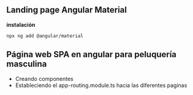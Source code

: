 


## Landing page Angular Material

__instalación__

```
npx ng add @angular/material

```

## Página web SPA en angular para peluquería masculina
- Creando componentes
- Estableciendo el app-routing.module.ts hacia las diferentes paginas
